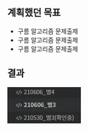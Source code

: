 ## 계획했던 목표
- 구름 알고리즘 문제출제
- 구름 알고리즘 문제출제
- 구름 알고리즘 문제출제

## 결과
<img src="https://github.com/kerochuu/image/blob/master/210606_1.png?raw=true">

